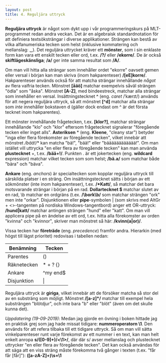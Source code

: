 ```yaml
---
layout: post
title: 4. Reguljära uttryck
---
```


**Reguljära uttryck** är något som dykt upp i vår programmeringskurs på MLT-programmet redan andra veckan. Det är en algebraisk standardnotation för att definiera textsöksträngar i diverse applikationer. Strängen kan bestå av vilka alfanumeriska tecken som helst (inklusive kommatering och mellanslag: ␣). Det reguljära uttrycket kräver ett **mönster**, som i sin enklaste form kan vara ett enskilt tecken eller ord, t.ex. **/?/** eller **/ekorre/**. De är också **skiftlägeskänsliga**; **/a/** ger inte samma resultat som **/A/**.         

Om man vill hitta alla strängar som innehåller ordet "ekorre" oavsett gemen eller versal i början kan man skriva (inom hakparenteser) **/[eE]korre/**. Hakparenteser används också för att matcha strängar innehållande *något* av flera valfria tecken. Mönstret **[åäö]** matchar exempelvis såväl strängen "ödla" som "åska". Mönstret **[A-Z]**, med bindeestreck, matchar alla strängar som innehåller en versal. Insättningstecknet **^** (eng. *caret* /ˈkærɪt/) används för att negera reguljära uttryck, så att mönstret **[^d]** matchar alla strängar som *inte* innehåller bokstaven d (gäller dock endast om ^ är det första tecknet inom hakparentes). 

Ett mönster innehållande frågetecken, t.ex. **[klor?]**, matchar strängar innehållande "klo" och "klor" eftersom frågetecknet signalerar "föregående tecken eller inget alls". **Asteriksen** * (eng. **Kleene**, "cleany star") betyder "inga eller flera förekomster av föregående tecken", vilket innebär att mönstret **/bää*!/** kan matcha "bä!", "bää!" eller "bääääääääääää!". Om man istället vill uttrycka "en eller flera av föregående tecken" kan man använda **plustecknet** +, t.ex. **/bää+!/**. Punkten . är ett jokertecken (eng. **wildcard** expression) matchar vilket tecken som som helst; **/bä.a/** som matchar både "bära" och "bäva".
        
**Ankare** (eng. *anchors*) är specialtecken som kopplar reguljära uttryck till särskilda platser i en sträng. Om insättningstecknet sätts i början av ett sökmönster (inte inom hakparenteser), t.ex. **/\*Katt/**, så matchar det bara motsvarande strängar i början på en rad. **Dollartecknet $** matchar slutet av en rad, \b matchar en ordgräns (t.ex. **/\bork\b/** som matchar strängen "ork" men inte "orkar". Disjunktionen eller **pipe**-symbolen \| (som skrivs med AltGr + <>-tangenten på nordiska Windows-tangentbord) anger ett OR-uttryck: **/hund\|katt/** matchar antingen strängen "hund" eller "katt". Om man vill applicera pipe på en ändelse av ett ord, t.ex. hitta alla förekomster av orden "kvinna" och "kvinnor", skriver man mönstret så här: **/kvinn(a\|or)/**.

Vissa tecken har **företräde** (eng. *precedence*) framför andra. Hierarkin (med högst till lägst prioritet) redovisas i tabellen nedan: 

|Benämning      | Tecken       |
|---------------|--------------|
|Parentes       | ()           |
|Räknetecken    | * + ? {}     |
|Ankare         | ^my end$     |
|Disjunktion    |    &#124;    |

Reguljära uttryck är **giriga**, vilket innebär att de försöker matcha så stor del av en substräng som möjligt. Mönstret **/[a-z]\*/** matchar till exempel hela substrängen "blötdjur", och inte bara "b" eller "blöt" (även om det skulle kunna det).

*Uppdatering (19-09-2019)*: Medan jag gjorde en övning i boken hittade jag en praktisk grej som jag hade missat tidigare: **nummeroperatorn \1**. Den används för att refera tilbaka till ett tidigare uttryck. Så om man vill sätta vinkelparenteser runt varje förekomst av ett nummer i en text, kan man helt enkelt anropa **s/([0-9]+)/<\1>/**, där där s/ avser mellanslag och plustecknet uttrycker "en eller flera av föregående tecken". Det kan också användas för att säga att en viss sträng måste förekomma två gånger i texten (t.ex. "får får [får]"): **([a-zA-Z]+)\s+\1** 
